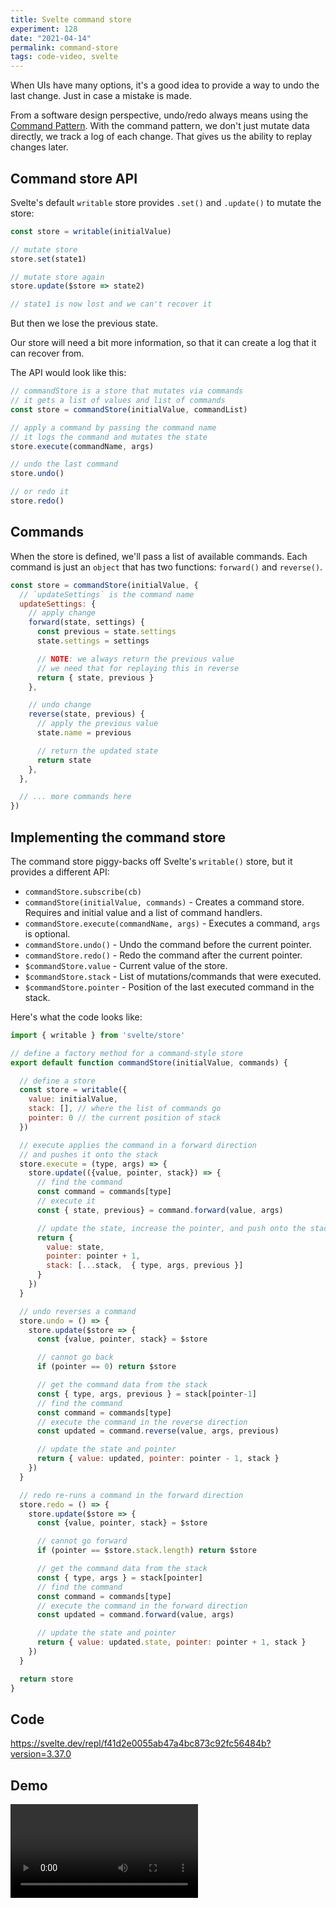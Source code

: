 ```yaml
---
title: Svelte command store
experiment: 128
date: "2021-04-14"
permalink: command-store
tags: code-video, svelte
---
```


When UIs have many options, it's a good idea to provide a way to undo the last change. Just in case a mistake is made.

From a software design perspective, undo/redo always means using the [Command Pattern](https://en.wikipedia.org/wiki/Command_pattern). With the command pattern, we don't just mutate data directly, we track a log of each change. That gives us the ability to replay changes later.

## Command store API

Svelte's default `writable` store provides `.set()` and `.update()` to mutate the store:

```javascript
const store = writable(initialValue)

// mutate store
store.set(state1)

// mutate store again
store.update($store => state2)

// state1 is now lost and we can't recover it
```

But then we lose the previous state.

Our store will need a bit more information, so that it can create a log that it can recover from.

The API would look like this:

```javascript
// commandStore is a store that mutates via commands
// it gets a list of values and list of commands
const store = commandStore(initialValue, commandList)

// apply a command by passing the command name
// it logs the command and mutates the state
store.execute(commandName, args)

// undo the last command
store.undo()

// or redo it
store.redo()
```

## Commands

When the store is defined, we'll pass a list of available commands. Each command is just an `object` that has two functions: `forward()` and `reverse()`.

```javascript
const store = commandStore(initialValue, {
  // `updateSettings` is the command name
  updateSettings: {
    // apply change
    forward(state, settings) {
      const previous = state.settings
      state.settings = settings

      // NOTE: we always return the previous value
      // we need that for replaying this in reverse
      return { state, previous }
    },

    // undo change
    reverse(state, previous) {
      // apply the previous value
      state.name = previous

      // return the updated state
      return state
    },
  },

  // ... more commands here
})
```

## Implementing the command store

The command store piggy-backs off Svelte's `writable()` store, but it provides a different API:

- `commandStore.subscribe(cb)`
- `commandStore(initialValue, commands)` - Creates a command store. Requires and initial value and a list of command handlers.
- `commandStore.execute(commandName, args)` - Executes a command, `args` is optional.
- `commandStore.undo()` - Undo the command before the current pointer.
- `commandStore.redo()` - Redo the command after the current pointer.
- `$commandStore.value` - Current value of the store.
- `$commandStore.stack` - List of mutations/commands that were executed.
- `$commandStore.pointer` - Position of the last executed command in the stack.

Here's what the code looks like:

```javascript
import { writable } from 'svelte/store'

// define a factory method for a command-style store
export default function commandStore(initialValue, commands) {

  // define a store
  const store = writable({
    value: initialValue,
    stack: [], // where the list of commands go
    pointer: 0 // the current position of stack
  })

  // execute applies the command in a forward direction
  // and pushes it onto the stack
  store.execute = (type, args) => {
    store.update(({value, pointer, stack}) => {
      // find the command
      const command = commands[type]
      // execute it
      const { state, previous} = command.forward(value, args)

      // update the state, increase the pointer, and push onto the stack
      return {
        value: state,
        pointer: pointer + 1,
        stack: [...stack,  { type, args, previous }]
      }
    })
  }

  // undo reverses a command
  store.undo = () => {
    store.update($store => {
      const {value, pointer, stack} = $store

      // cannot go back
      if (pointer == 0) return $store

      // get the command data from the stack
      const { type, args, previous } = stack[pointer-1]
      // find the command
      const command = commands[type]
      // execute the command in the reverse direction
      const updated = command.reverse(value, args, previous)

      // update the state and pointer
      return { value: updated, pointer: pointer - 1, stack }
    })
  }

  // redo re-runs a command in the forward direction
  store.redo = () => {
    store.update($store => {
      const {value, pointer, stack} = $store

      // cannot go forward
      if (pointer == $store.stack.length) return $store

      // get the command data from the stack
      const { type, args } = stack[pointer]
      // find the command
      const command = commands[type]
      // execute the command in the forward direction
      const updated = command.forward(value, args)

      // update the state and pointer
      return { value: updated.state, pointer: pointer + 1, stack }
    })
  }

  return store
}
```

## Code

https://svelte.dev/repl/f41d2e0055ab47a4bc873c92fc56484b?version=3.37.0

## Demo

<video src="https://res.cloudinary.com/dzwnkx0mk/video/upload/v1618382313/1000experiments.dev/command-store_z7n04h.mp4" controls/>

## Notes

- Support uncommitted changes. For example, the user is editing some setting, the changes should take effect immediately while they are typing, even if the command is only applied when they leave the field.
